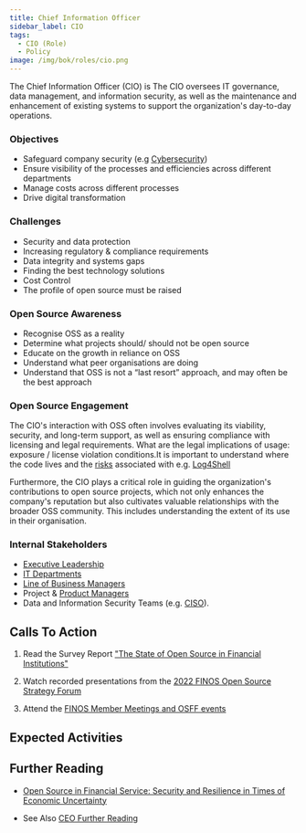 ```yaml
---
title: Chief Information Officer
sidebar_label: CIO
tags: 
  - CIO (Role)
  - Policy
image: /img/bok/roles/cio.png
---
```


<BoxOut title="Chief Information Officer" image="/img/bok/roles/cio.png">

The Chief Information Officer (CIO) is The CIO oversees IT governance, data management, and information security, as well as the maintenance and enhancement of existing systems to support the organization's day-to-day operations.

### Objectives

 - Safeguard company security (e.g [Cybersecurity](../Activities/Level-2/Supply-Chain-Security))
 - Ensure visibility of the processes and efficiencies across different departments
 - Manage costs across different processes
 - Drive digital transformation
 
### Challenges

 - Security and data protection                        
 - Increasing regulatory & compliance requirements 
 - Data integrity and systems gaps
 - Finding the best technology solutions
 - Cost Control
 - The profile of open source must be raised

### Open Source Awareness

- Recognise OSS as a reality
- Determine what projects should/ should not be open source
- Educate on the growth in reliance on OSS
- Understand what peer organisations are doing
- Understand that OSS is not a “last resort” approach, and may often be the best approach


### Open Source Engagement

The CIO's interaction with OSS often involves evaluating its viability, security, and long-term support, as well as ensuring compliance with licensing and legal requirements. What are the legal implications of usage: exposure / license violation conditions.It is important to understand where the code lives and the [risks](https://osr.finos.org/docs/bok/Risks/Introduction) associated with e.g. [Log4Shell](https://en.wikipedia.org/wiki/Log4Shell)
 
Furthermore, the CIO plays a critical role in guiding the organization's contributions to open source projects, which not only enhances the company's reputation but also cultivates valuable relationships with the broader OSS community. This includes understanding the extent of its use in their organisation.

### Internal Stakeholders

 - [Executive Leadership](CEO)
 - [IT Departments](Developer)
 - [Line of Business Managers](Line-Of-Business)
 - Project & [Product Managers](Product-Manager)
 - Data and Information Security Teams (e.g. [CISO](CISO)).

</BoxOut>

## Calls To Action

1. Read the Survey Report ["The State of Open Source in Financial Institutions"](https://www.finos.org/state-of-open-source-in-financial-services-2022)

2. Watch recorded presentations from the [2022 FINOS Open Source Strategy Forum](https://resources.finos.org/znglist/osff-new-york-2022/?c=cG9zdDo5OTA5MTk=)

3. Attend the [FINOS Member Meetings and OSFF events](https://www.finos.org/hosted-events)

## Expected Activities

<BokTagList tag="CIO (Role)" filter="Activities" />

## Further Reading

- [Open Source in Financial Service: Security and Resilience in Times of Economic Uncertainty](https://www.finos.org/blog/osinfsi-security-and-resilience-in-times-of-economic-uncertainty)

- See Also [CEO Further Reading](CEO#further-reading)
